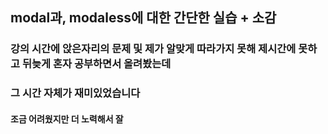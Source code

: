 ## modal과, modaless에 대한 간단한 실습 + 소감

### 강의 시간에 앉은자리의 문제 및 제가 알맞게 따라가지 못해 제시간에 못하고 뒤늦게 혼자 공부하면서 올려봤는데
### 그 시간 자체가 재미있었습니다

#### 조금 어려웠지만 더 노력해서 잘 
